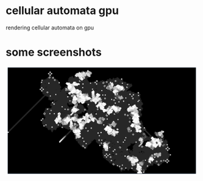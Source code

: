 # cellular automata gpu
rendering cellular automata on gpu

# some screenshots
![gol_screenshot](./images/gol_ss1.png "game of life")